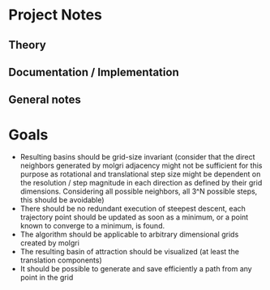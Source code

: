 # Project Notes

## Theory

## Documentation / Implementation

## General notes

# Goals
- Resulting basins should be grid-size invariant (consider that the direct neighbors generated by molgri adjacency might not be sufficient for this purpose as rotational and translational step size might be dependent on the resolution / step magnitude in each direction as defined by their grid dimensions. Considering all possible neighbors, all 3^N possible steps, this should be avoidable)
- There should be no redundant execution of steepest descent, each trajectory point should be updated as soon as a minimum, or a point known to converge to a minimum, is found.
- The algorithm should be applicable to arbitrary dimensional grids created by molgri
- The resulting basin of attraction should be visualized (at least the translation components)
- It should be possible to generate and save efficiently a path from any point in the grid